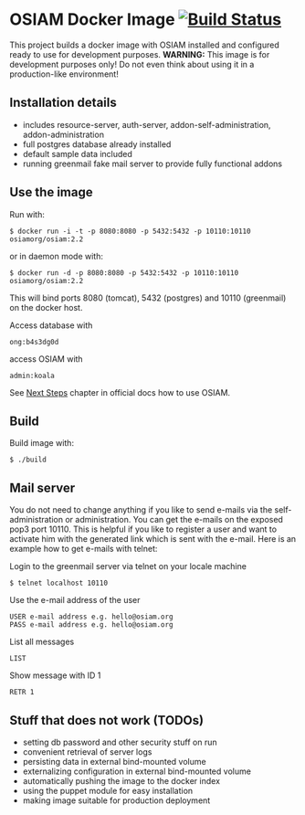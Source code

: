 OSIAM Docker Image [![Build Status](https://travis-ci.org/osiam/docker-image.png?branch=master)](https://travis-ci.org/osiam/docker-image)
==================

This project builds a docker image with OSIAM installed and configured ready to 
use for development purposes. **WARNING:** This image is for development purposes 
only! Do not even think about using it in a production-like environment!

Installation details
--------------------

* includes resource-server, auth-server, addon-self-administration, addon-administration
* full postgres database already installed
* default sample data included
* running greenmail fake mail server to provide fully functional addons

Use the image
-------------

Run with:

    $ docker run -i -t -p 8080:8080 -p 5432:5432 -p 10110:10110 osiamorg/osiam:2.2

or in daemon mode with:

    $ docker run -d -p 8080:8080 -p 5432:5432 -p 10110:10110 osiamorg/osiam:2.2

This will bind ports 8080 (tomcat), 5432 (postgres) and 10110 (greenmail) on
the docker host.

Access database with

    ong:b4s3dg0d

access OSIAM with

    admin:koala

See [Next Steps](https://github.com/osiam/osiam/blob/v2.2/docs/detailed-reference-installation.md)
chapter in official docs how to use OSIAM.

Build
-----

Build image with:

    $ ./build
    
Mail server
-----------

You do not need to change anything if you like to send e-mails via the
self-administration or administration. You can get the e-mails on the exposed
pop3 port 10110. This is helpful if you like to register a user and want to
activate him with the generated link which is sent with the e-mail. Here is an
example how to get e-mails with telnet:

Login to the greenmail server via telnet on your locale machine

    $ telnet localhost 10110
    
Use the e-mail address of the user

    USER e-mail address e.g. hello@osiam.org
    PASS e-mail address e.g. hello@osiam.org
    
List all messages

    LIST

Show message with ID 1

    RETR 1

Stuff that does not work (TODOs)
--------------------------------

* setting db password and other security stuff on run
* convenient retrieval of server logs
* persisting data in external bind-mounted volume
* externalizing configuration in external bind-mounted volume
* automatically pushing the image to the docker index 
* using the puppet module for easy installation
* making image suitable for production deployment
